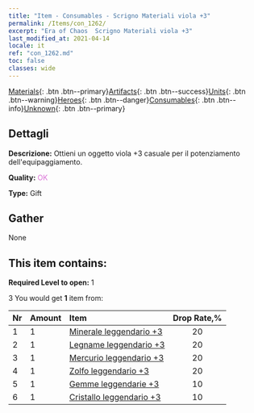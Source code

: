 ```yaml
---
title: "Item - Consumables - Scrigno Materiali viola +3"
permalink: /Items/con_1262/
excerpt: "Era of Chaos  Scrigno Materiali viola +3"
last_modified_at: 2021-04-14
locale: it
ref: "con_1262.md"
toc: false
classes: wide
---
```

 [Materials](/it/Items/){: .btn .btn--primary}[Artifacts](/it/Items/Artifacts/){: .btn .btn--success}[Units](/it/Items/Units/){: .btn .btn--warning}[Heroes](/it/Items/Heroes/){: .btn .btn--danger}[Consumables](/it/Items/Consumables/){: .btn .btn--info}[Unknown](/it/Items/Unknown/){: .btn .btn--primary}

## Dettagli
 **Descrizione:** Ottieni un oggetto viola +3 casuale per il potenziamento dell'equipaggiamento.

 **Quality:** <span style="color: #DA70D6">OK</span>

 **Type:** Gift

## Gather

  None

## This item contains:

 **Required Level to open:** 1

 3 You would get **1** item  from:

  | Nr | Amount |     Item    | Drop Rate,% |
  |:---|:-------|:------------|:---------:|
  | 1 | 1 | [Minerale leggendario +3](/it/Items/mat_54/) | 20 | 
  | 2 | 1 | [Legname leggendario +3](/it/Items/mat_55/) | 20 | 
  | 3 | 1 | [Mercurio leggendario +3](/it/Items/mat_56/) | 20 | 
  | 4 | 1 | [Zolfo leggendario +3](/it/Items/mat_57/) | 20 | 
  | 5 | 1 | [Gemme leggendarie +3](/it/Items/mat_58/) | 10 | 
  | 6 | 1 | [Cristallo leggendario +3](/it/Items/mat_59/) | 10 | 
